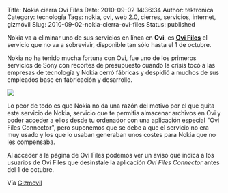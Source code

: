 Title: Nokia cierra Ovi Files
Date: 2010-09-02 14:36:34
Author: tektronica
Category: tecnología
Tags: nokia, ovi, web 2.0, cierres, servicios, internet, gizmóvil
Slug: 2010-09-02-nokia-cierra-ovi-files
Status: published

Nokia va a eliminar uno de sus servicios en línea en **Ovi**, es [**Ovi Files**](https://files.ovi.com/sas/about) el servicio que no va a sobrevivir, disponible tan sólo hasta el 1 de octubre.

Nokia no ha tenido mucha fortuna con Ovi, fue uno de los primeros servicios de Sony con recortes de presupuesto cuando la crísis tocó a las empresas de tecnología y Nokia cerró fábricas y despidió a muchos de sus empleados base en fabricación y desarrollo.

![](http://media.tumblr.com/tumblr_l84vivy8LM1qctm3h.png)

Lo peor de todo es que Nokia no da una razón del motivo por el que quita este servicio de Nokia, servicio que te permitia almacenar archivos en Ovi y poder acceder a ellos desde tu ordenador con una aplicación especial "Ovi Files Connector", pero suponemos que se debe a que el servicio no era muy usado y los que lo usaban generaban unos costes para Nokia que no les compensaba.

Al acceder a la página de Ovi Files podemos ver un aviso que indica a los usuarios de Ovi Files que desinstale la aplicación *Ovi Files Connector* antes del 1 de octubre.

Vía [Gizmovil](http://gizmovil.com/2010/09/nokia-cierra-ovi-files)
